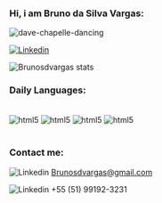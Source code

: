 ### Hi, i am Bruno da Silva Vargas:
![dave-chapelle-dancing](https://github.com/brunosdvargas/brunosdvargas/assets/63839901/d4793c86-e093-41c0-a8ba-f5652cf3cb63)


[![Linkedin](https://img.shields.io/badge/LinkedIn-0077B5?style=for-the-badge&logo=linkedin&logoColor=white)](https://www.linkedin.com/in/bruno-silva-vargas-66321b248)

![Brunosdvargas stats](https://github-readme-stats.vercel.app/api?username=brunosdvargas&show_icons=true&bg_color=00000000)

### Daily Languages:

<div style="display: inline_block"><br/>
<img align="center" alt="html5"src="https://img.shields.io/badge/JavaScript-F7DF1E?style=for-the-badge&logo=javascript&logoColor=black">
<img align="center" alt="html5"src="https://img.shields.io/badge/HTML5-E34F26?style=for-the-badge&logo=html5&logoColor=white">
<img align="center" alt="html5"src="https://img.shields.io/badge/Kotlin-0095D5?&style=for-the-badge&logo=kotlin&logoColor=white">
<img align="center" alt="html5"src="https://img.shields.io/badge/CSS3-1572B6?style=for-the-badge&logo=css3&logoColor=white">



</div><br/>


### Contact me:
![Linkedin](https://img.shields.io/badge/Gmail-D14836?style=for-the-badge&logo=gmail&logoColor=white)  Brunosdvargas@gmail.com

![Linkedin](https://img.shields.io/badge/WhatsApp-25D366?style=for-the-badge&logo=whatsapp&logoColor=white)  +55 (51) 99192-3231





